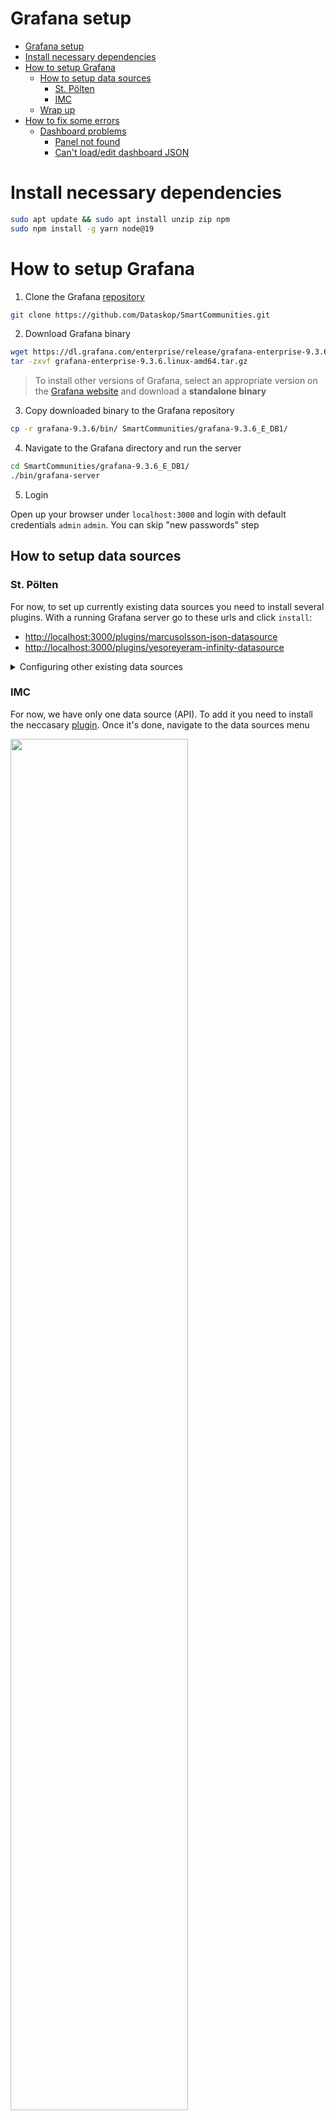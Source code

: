 # Grafana setup

- [Grafana setup](#grafana-setup)
- [Install necessary dependencies](#install-necessary-dependencies)
- [How to setup Grafana](#how-to-setup-grafana)
  - [How to setup data sources](#how-to-setup-data-sources)
    - [St. Pölten](#st-polten)
    - [IMC](#imc)
  - [Wrap up](#wrap-up)
- [How to fix some errors](#how-to-fix-some-errors)
  - [Dashboard problems](#dashboard-problems)
    - [Panel not found](#panel-not-found)
    - [Can't load/edit dashboard JSON](#cant-loadedit-dashboard-json)

# Install necessary dependencies
```bash
sudo apt update && sudo apt install unzip zip npm
sudo npm install -g yarn node@19
```

# How to setup Grafana

1. Clone the Grafana [repository](https://github.com/Dataskop/SmartCommunities)

```bash
git clone https://github.com/Dataskop/SmartCommunities.git
```

2. Download Grafana binary

```bash
wget https://dl.grafana.com/enterprise/release/grafana-enterprise-9.3.6.linux-amd64.tar.gz
tar -zxvf grafana-enterprise-9.3.6.linux-amd64.tar.gz
```

> To install other versions of Grafana, select an appropriate version on the [Grafana website](https://grafana.com/grafana/download) and download a **standalone binary**

3. Copy downloaded binary to the Grafana repository

```bash
cp -r grafana-9.3.6/bin/ SmartCommunities/grafana-9.3.6_E_DB1/
```

4. Navigate to the Grafana directory and run the server

```bash
cd SmartCommunities/grafana-9.3.6_E_DB1/
./bin/grafana-server
```

5. Login

  Open up your browser under `localhost:3000` and login with default credentials `admin` `admin`. You can skip "new passwords" step

## How to setup data sources
### St. Pölten
For now, to set up currently existing data sources you need to install several plugins. With a running Grafana server go to these urls and click `install`:
- [http://localhost:3000/plugins/marcusolsson-json-datasource](http://localhost:3000/plugins/marcusolsson-json-datasource)
- [http://localhost:3000/plugins/yesoreyeram-infinity-datasource](http://localhost:3000/plugins/yesoreyeram-infinity-datasource)

<details>
 <summary>Configuring other existing data sources</summary>

 To configure other existing data sources, go the data sources tab
<img src="https://github.com/bobokrut/Sag-Onboarding/assets/45918782/77c768cb-f05b-41e4-bf38-1e96055f87f9" width=75% height=75%>

Some data sources requires plugins (probably all of configured by Dataskope team). If you see a data source with a default icon, you need to install a plugin
<details>
 <summary>Example</summary>
 <img src="https://github.com/bobokrut/Sag-Onboarding/assets/45918782/aa7b725a-9e52-46c6-84a8-479a9a02411b" width=75% height=75%>
</details>

Unfortunately, there is no way to install the missing plugin with a click of a button. The easiest way to do it is to remember the name of the plugin

<img src="https://github.com/bobokrut/Sag-Onboarding/assets/45918782/34c94df1-e1d5-462d-bc5c-86be1776225f" width=75% height=75%>

Then go to `Plugins` tab

<img src="https://github.com/bobokrut/Sag-Onboarding/assets/45918782/e371c4bd-9bd2-4055-980f-4b8529f012c9" width=75% height=75%>

Search for the plugin by the name. Full name of the plugin is displayed as a link

<img src="https://github.com/bobokrut/Sag-Onboarding/assets/45918782/a8678012-eb33-401d-85b3-7527823b5e12" width=75% height=75%>

Finally install it

<img src="https://github.com/bobokrut/Sag-Onboarding/assets/45918782/6feb8dd9-1165-4aa2-a515-37bb81a5b9a4" width=75% height=75%>

</details>

### IMC
For now, we have only one data source (API). To add it you need to install the neccasary [plugin](http://localhost:3000/plugins/marcusolsson-json-datasource). Once it's done, navigate to the data sources menu

<img src="https://github.com/bobokrut/Sag-Onboarding/assets/45918782/77c768cb-f05b-41e4-bf38-1e96055f87f9" width=75% height=75%>

Click `Add data source` button and select `JSON API` data source

<img src="https://github.com/bobokrut/Sag-Onboarding/assets/45918782/86edfebe-1999-4dc8-9f62-ad90abe9fc29" width=75% height=75%>

Choose a name and specify `https://data.iiss.at/dataskop/fiwarenosec/v2/entities` as a url, and leave everything else default. You can test if everything works fine by clicking `Explore`, selecting needed data source and specifying some query (e.g. `$.0`). You should get a json response

<img src="https://github.com/bobokrut/Sag-Onboarding/assets/45918782/a620d580-b867-4a62-80c3-1bec949e55d6" width=75% height=75%>

## Wrap up
As a small demo you can watch this video just to get the general idea on how to work with Grafana. Pay attenchion on how something can be done and not what can be done this exmaple is not relative to us

[![Video](https://img.youtube.com/vi/EGgtJUjky8w/maxresdefault.jpg)](https://youtu.be/EGgtJUjky8w?si=3BD6cH5Q5Xp9S7DH&t=175)

# How to fix some errors

## Dashboard problems

### Panel not found

You might face this error message if open a dashboard for the first time
> [!NOTE]
> The name of the plugin might be different, in this case it is `smartcomm-multiplelinechart-panel`

<img src="https://github.com/bobokrut/Sag-Onboarding/assets/45918782/83899e5f-c21a-4097-8b0b-eb12192bf896" width=75% height=75%>

Dataskope team develops their own plugins, and in order to fix this issue you will need to build their plugins/panel manually. 
<details>
 
 <summary>Solution</summary>
 
 1. In the `SmartCommunities` repo navigate to `grafana-9.3.6_E_DB1/data/plugins/`
```bash
cd grafana-9.3.6_E_DB1/data/plugins/
```
2. Go to the directory with the same name as the in the error message (in this case it is `smartcomm-multiplelinechart-panel`
```bash
cd smartcomm-multiplelinechart-panel
```
3. Install and build everything
```bash
yarn install && yarn dev --no-watch
```
> [!NOTE]
> You might see some errors during build. You can ignore them unless you can build the plugin (`error Command failed with exit code 1.` might be also fine

4. Verify that everything works
Restart the server. Then go to the dashboard and if error is gone then you are good to go. If not, please contact Egor

</details>

### Can't load/edit dashboard JSON
<details>
 
 <summary>Solution</summary>
 
 If loading of the json file takes forever you might nned to add monaco editor to the current branch. 
 1. Verify that monaco editor is missing
     1. Navigate to the `public/lib/`
     ```bash
     cd public/lib/
     ```
     2. List directories
     ```bash
     ls
     ```
     If you don't see `monaco` directory then procced to the next step. If it's there then you have a different problem🤷
 
 2. Download the monaco editor
 You can the `monaco` editor from the other branches (e.g. `feature_extremeValues`), however you download it from my google drive as a `zip` file and unzip it. (you need to be in the `public/lib/` directory)
 
 ```bash
 wget "https://docs.google.com/uc?export=download&id=1nfxchDda2NOgK5bq-O9oWgE3hb1SbOBX" -O monaco.zip
 unzip monaco.zip
 ```
 > [!NOTE]
 > In case you don't have access to the file please contact Egor
 
 3. Restart the server

</details>
